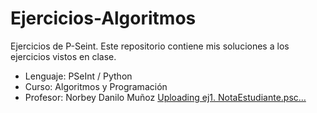# Ejercicios-Algoritmos
Ejercicios de P-Seint. Este repositorio contiene mis soluciones a los ejercicios vistos en clase.
- Lenguaje: PSeInt / Python
- Curso: Algoritmos y Programación
- Profesor: Norbey Danilo Muñoz
[Uploading ej1. NotaEstudiante.psc…]()
